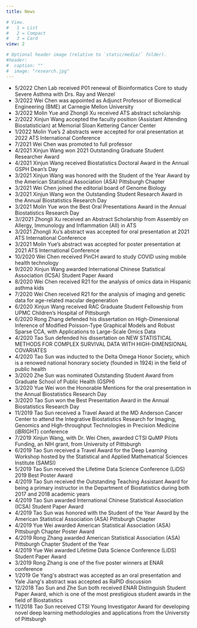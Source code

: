 ```yaml
---
title: News

# View.
#   1 = List
#   2 = Compact
#   3 = Card
view: 2

# Optional header image (relative to `static/media/` folder).
#header:
#  caption: ""
#  image: "research.jpg"
---
```

- 5/2022 Chen Lab received P01 renewal of Bioinformatics Core to study Severe Asthma with Drs. Ray and Wenzel
- 3/2022 Wei Chen was appointed as Adjunct Professor of Biomedical Engineering (BME) at Carnegie Mellon University
- 3/2022 Molin Yue and Zhongli Xu received ATS abstract scholarship
- 2/2022 Xinjun Wang accepted the faculty position (Assistant Attending Biostatistician) at Memorial Sloan Kettering Cancer Center
- 1/2022 Molin Yue’s 2 abstracts were accepted for oral presentation at 2022 ATS International Conference
- 7/2021 Wei Chen was promoted to full professor
- 4/2021 Xinjun Wang won 2021 Outstanding Graduate Student Researcher Award
- 4/2021 Xinjun Wang received Biostatistics Doctoral Award in the Annual GSPH Dean’s Day
- 3/2021 Xinjun Wang was honored with the Student of the Year Award by the American Statistical Association (ASA) Pittsburgh Chapter
- 3/2021 Wei Chen joined the editorial board of Genome Biology
- 3/2021 Xinjun Wang won the Outstanding Student Research Award in the Annual Biostatistics Research Day
- 3/2021 Molin Yue won the Best Oral Presentations Award in the Annual Biostatistics Research Day
- 3//2021 Zhongli Xu received an Abstract Scholarship from Assembly on Allergy, Immunology and Inflammation (AII) in ATS
- 3/2021 Zhongli Xu’s abstract was accepted for oral presentation at 2021 ATS International Conference
- 3/2021 Molin Yue’s abstract was accepted for poster presentation at 2021 ATS International Conference
-	10/2020 Wei Chen received PinCH award to study COVID using mobile health technology
-	9/2020 Xinjun Wang awarded International Chinese Statistical Association (ICSA) Student Paper Award
-	8/2020 Wei Chen received R21 for the analysis of omics data in Hispanic asthma kids
-	7/2020 Wei Chen received R21 for the analysis of imaging and genetic data for age-related macular degeneration
-	6/2020 Xinjun Wang received RAC Graduate Student Fellowship from UPMC Children’s Hospital of Pittsburgh
-	6/2020 Rong Zhang defended his dissertation on High-Dimensional Inference of Modified Poisson-Type Graphical Models and Robust Sparse CCA, with Applications to Large-Scale Omics Data
-	4/2020 Tao Sun defended his dissertation on NEW STATISTICAL METHODS FOR COMPLEX SURVIVAL DATA WITH HIGH-DIMENSIONAL COVARIATES
-	4/2020 Tao Sun was inducted to the Delta Omega Honor Society, which is a renowed national honorary society (founded in 1924) in the field of public health
-	3/2020 Zhe Sun was nominated Outstanding Student Award from Graduate School of Public Health (GSPH)
-	3/2020 Yue Wei won the Honorable Mentions for the oral presentation in the Annual Biostatistics Research Day
-	3/2020 Tao Sun won the Best Presentation Award in the Annual Biostatistics Research Day
-	11/2019 Tao Sun received a Travel Award at the MD Anderson Cancer Center to attend the Integrative Biostatistics Research for Imaging, Genomics and High-throughput Technologies in Precision Medicine (iBRIGHT) conference
-	7/2019 Xinjun Wang, with Dr. Wei Chen, awarded CTSI QuMP Pilots Funding, an NIH grant, from University of Pittsburgh
-	6/2019 Tao Sun received a Travel Award for the Deep Learning Workshop hosted by the Statistical and Applied Mathematical Sciences Institute (SAMSI)
-	5/2019 Tao Sun received the Lifetime Data Science Conference (LiDS) 2019 Best Poster Award
-	4/2019 Tao Sun received the Outstanding Teaching Assistant Award for being a primary instructor in the Department of Biostatistics during both 2017 and 2018 academic years
-	4/2019 Tao Sun awarded International Chinese Statistical Association (ICSA) Student Paper Award
-	4/2019 Tao Sun was honored with the Student of the Year Award by the American Statistical Association (ASA) Pittsburgh Chapter 
-	4/2019 Yue Wei awarded American Statistical Association (ASA) Pittsburgh Chapter Poster Award
-	4/2019 Rong Zhang awarded American Statistical Association (ASA) Pittsburgh Chapter Student of the Year
-	4/2019 Yue Wei awarded Lifetime Data Science Conference (LiDS) Student Paper Award
-	3/2019 Rong Zhang is one of the five poster winners at ENAR conference
-	1/2019 Ge Yang's abstract was accepted as an oral presentation and Yale Jiang's abstract was accepted as RaPID discussion
-	12/2018 Tao Sun and Zhe Sun both received ENAR Distinguish Student Paper Award, which is one of the most prestigious student awards in the field of Biostatistics
-	11/2018 Tao Sun received CTSI Young Investigator Award for developing novel deep learning methodologies and applications from the University of Pittsburgh
